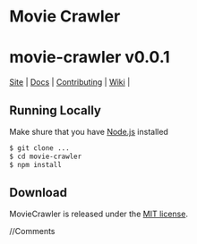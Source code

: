 Movie Crawler
=============

# movie-crawler v0.0.1

[Site](http://rcmedia.com/) |
[Docs](https://rcmedia.com/docs) |
[Contributing](https://github.com/ricardocalvo/movie-crawler/blob/master/.github/CONTRIBUTING.md) |
[Wiki](https://github.com/ricardocalvo/movie-crawler/wiki "Changelog, Roadmap, etc.") |


Running Locally
---------------

Make shure that you have [Node.js](https://nodejs.org/en/) installed

```bash
$ git clone ...
$ cd movie-crawler
$ npm install
```

## Download

MovieCrawler is released under the [MIT license](https://raw.githubusercontent.com/ricardocalvo/movie-crawler/0.0.1/LICENSE).<br>

//Comments
